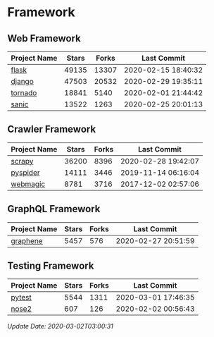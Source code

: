 # Framework

## Web Framework

| Project Name | Stars | Forks | Last Commit |
| ------------ | ----- | ----- | ----------- |
| [flask](https://github.com/pallets/flask) | 49135 | 13307 | 2020-02-15 18:40:32 |
| [django](https://github.com/django/django) | 47503 | 20532 | 2020-02-29 19:35:11 |
| [tornado](https://github.com/tornadoweb/tornado) | 18841 | 5140 | 2020-02-01 21:44:42 |
| [sanic](https://github.com/huge-success/sanic) | 13522 | 1263 | 2020-02-25 20:01:13 |

## Crawler Framework

| Project Name | Stars | Forks | Last Commit |
| ------------ | ----- | ----- | ----------- |
| [scrapy](https://github.com/scrapy/scrapy) | 36200 | 8396 | 2020-02-28 19:42:07 |
| [pyspider](https://github.com/binux/pyspider) | 14111 | 3446 | 2019-11-14 06:16:04 |
| [webmagic](https://github.com/code4craft/webmagic) | 8781 | 3716 | 2017-12-02 02:57:06 |

## GraphQL Framework

| Project Name | Stars | Forks | Last Commit |
| ------------ | ----- | ----- | ----------- |
| [graphene](https://github.com/graphql-python/graphene) | 5457 | 576 | 2020-02-27 20:51:59 |

## Testing Framework

| Project Name | Stars | Forks | Last Commit |
| ------------ | ----- | ----- | ----------- |
| [pytest](https://github.com/pytest-dev/pytest) | 5544 | 1311 | 2020-03-01 17:46:35 |
| [nose2](https://github.com/nose-devs/nose2) | 607 | 126 | 2020-02-02 00:56:43 |

*Update Date: 2020-03-02T03:00:31*
